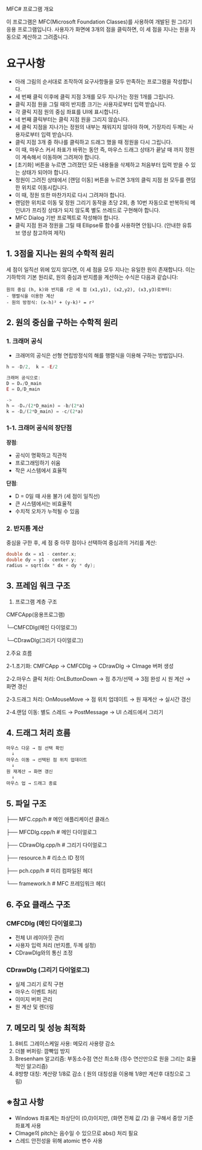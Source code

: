 MFC# 프로그램 개요

이 프로그램은 MFC(Microsoft Foundation Classes)를 사용하여 개발된 원 그리기 응용 프로그램입니다. 사용자가 화면에 3개의 점을 클릭하면, 이 세 점을 지나는 원을 자동으로 계산하고 그려줍니다.

# **요구사항**

- 아래 그림의 순서대로 조작하여 요구사항들을 모두 만족하는 프로그램을 작성합니다.
- 세 번째 클릭 이후에 클릭 지점 3개를 모두 지나가는 정원 1개를 그립니다.
- 클릭 지점 원을 그릴 때의 반지름 크기는 사용자로부터 입력 받습니다.
- 각 클릭 지점 원의 중심 좌표를 UI에 표시합니다.
- 네 번째 클릭부터는 클릭 지점 원을 그리지 않습니다.
- 세 클릭 지점을 지나가는 정원의 내부는 채워지지 않아야 하며, 가장자리 두께는 사용자로부터 입력 받습니다.
- 클릭 지점 3개 중 하나를 클릭하고 드래그 했을 때 정원을 다시 그립니다.
- 이 때, 마우스 커서 좌표가 바뀌는 동안 즉, 마우스 드래그 상태가 끝날 때 까지 정원이 계속해서 이동하며 그려져야 합니다.
- [초기화] 버튼을 누르면 그려졌던 모든 내용들을 삭제하고 처음부터 입력 받을 수 있는 상태가 되어야 합니다.
- 정원이 그려진 상태에서 [랜덤 이동] 버튼을 누르면 3개의 클릭 지점 원 모두를 랜덤한 위치로 이동시킵니다.
- 이 때, 정원 또한 마찬가지로 다시 그려져야 합니다.
- 랜덤한 위치로 이동 및 정원 그리기 동작을 초당 2회, 총 10번 자동으로 반복하되 메인UI가 프리징 상태가 되지 않도록 별도 쓰레드로 구현해야 합니다.
- MFC Dialog 기반 프로젝트로 작성해야 합니다.
- 클릭 지점 원과 정원을 그릴 때 Ellipse류 함수를 사용하면 안됩니다. (안내한 유튜브 영상 참고하여 제작)

## 1. 3점을 지나는 원의 수학적 원리

세 점이 일직선 위에 있지 않다면, 이 세 점을 모두 지나는 유일한 원이 존재합니다. 이는 기하학의 기본 원리로, 원의 중심과 반지름을 계산하는 수식은 다음과 같습니다:

```
원의 중심 (h, k)와 반지름 r은 세 점 (x1,y1), (x2,y2), (x3,y3)로부터:
- 행렬식을 이용한 계산
- 원의 방정식: (x-h)² + (y-k)² = r²
```

## 2. 원의 중심을 구하는 수학적 원리

### 1. 크래머 공식

- 크래머의 공식은 선형 연립방정식의 해를 행렬식을 이용해 구하는 방법입니다.

```jsx
h = -D/2,  k = -E/2

크래머 공식으로:
D = Dₓ/D_main
E = Dᵧ/D_main

->
h = -Dₓ/(2*D_main) = -b/(2*a)
k = -Dᵧ/(2*D_main) = -c/(2*a)
```

### 1-1. **크래머 공식의 장단점**

**장점**:

- 공식이 명확하고 직관적
- 프로그래밍하기 쉬움
- 작은 시스템에서 효율적

**단점**:

- D = 0일 때 사용 불가 (세 점이 일직선)
- 큰 시스템에서는 비효율적
- 수치적 오차가 누적될 수 있음

### 2. 반지름 계산

중심을 구한 후, 세 점 중 아무 점이나 선택하여 중심과의 거리를 계산:

```cpp
double dx = x1 - center.x;
double dy = y1 - center.y;
radius = sqrt(dx * dx + dy * dy);
```

## 3. 프레임 워크 구조

1. 프로그램 계층 구조

CMFCApp(응용프로그램)

└─CMFCDlg(메인 다이얼로그)

└─CDrawDlg(그리기 다이얼로그)

2.주요 흐름

2-1.초기화: CMFCApp → CMFCDlg → CDrawDlg → CImage 버퍼 생성

2-2.마우스 클릭 처리: OnLButtonDown → 점 추가/선택 → 3점 완성 시 원 계산 → 화면 갱신

2-3.드래그 처리: OnMouseMove → 점 위치 업데이트 → 원 재계산 → 실시간 갱신

2-4.랜덤 이동: 별도 스레드 → PostMessage → UI 스레드에서 그리기

## 4. 드래그 처리 흐름

```
마우스 다운 → 점 선택 확인
  ↓
마우스 이동 → 선택된 점 위치 업데이트
  ↓
원 재계산 → 화면 갱신
  ↓
마우스 업 → 드래그 종료
```

## 5. 파일 구조

├── MFC.cpp/h           # 메인 애플리케이션 클래스

├── MFCDlg.cpp/h        # 메인 다이얼로그

├── CDrawDlg.cpp/h      # 그리기 다이얼로그

├── resource.h          # 리소스 ID 정의

├── pch.cpp/h           # 미리 컴파일된 헤더

└── framework.h         # MFC 프레임워크 헤더

## 6. 주요 클래스 구조

### CMFCDlg (메인 다이얼로그)

- 전체 UI 레이아웃 관리
- 사용자 입력 처리 (반지름, 두께 설정)
- CDrawDlg와의 통신 조정

### CDrawDlg (그리기 다이얼로그)

- 실제 그리기 로직 구현
- 마우스 이벤트 처리
- 이미지 버퍼 관리
- 원 계산 및 렌더링

## 7. 메모리 및 성능 최적화

1. 8비트 그레이스케일 사용: 메모리 사용량 감소
2. 더블 버퍼링: 깜빡임 방지
3. Bresenham 알고리즘: 부동소수점 연산 최소화 (정수 연산만으로 원을 그리는 효율적인 알고리즘)
4. 8방향 대칭: 계산량 1/8로 감소 ( 원의 대칭성을 이용해 1/8만 계산후 대칭으로 그림)

## ※참고 사항

- Windows 좌표계는 좌상단이 (0,0)이지만, (화면 전체 값 /2) 을 구해서 중앙 기준 좌표계 사용
- CImage의 pitch는 음수일 수 있으므로 abs() 처리 필요
- 스레드 안전성을 위해 atomic 변수 사용